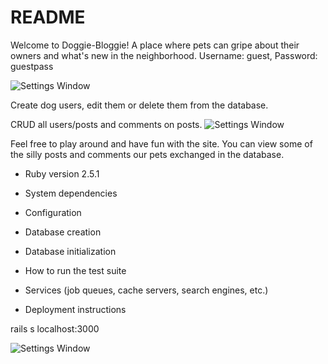 # README

Welcome to Doggie-Bloggie! A place where pets can gripe about their owners and what's new in the neighborhood.
Username: guest, 
Password: guestpass

![Settings Window](https://res.cloudinary.com/angelrodriguez/image/upload/v1544124872/Screen_Shot_2018-12-06_at_2.33.27_PM.png)


Create dog users, edit them or delete them from the database.

CRUD all users/posts and comments on posts.
![Settings Window](https://res.cloudinary.com/angelrodriguez/image/upload/v1540985055/doggie-bloggie.png)


Feel free to play around and have fun with the site. You can view some of the silly posts and comments our pets exchanged in the database. 

* Ruby version
2.5.1

* System dependencies

* Configuration

* Database creation

* Database initialization

* How to run the test suite

* Services (job queues, cache servers, search engines, etc.)

* Deployment instructions

rails s
localhost:3000

![Settings Window](https://res.cloudinary.com/angelrodriguez/image/upload/v1544065662/Screen_Shot_2018-12-05_at_10.07.17_PM.png)


